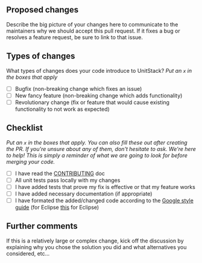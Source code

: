 ## Proposed changes

Describe the big picture of your changes here to communicate to the maintainers why we should accept this pull request. If it fixes a bug or resolves a feature request, be sure to link to that issue.

## Types of changes

What types of changes does your code introduce to UnitStack?
_Put an `x` in the boxes that apply_

- [ ] Bugfix (non-breaking change which fixes an issue)
- [ ] New fancy feature (non-breaking change which adds functionality)
- [ ] Revolutionary change (fix or feature that would cause existing functionality to not work as expected)

## Checklist

_Put an `x` in the boxes that apply. You can also fill these out after creating the PR. If you're unsure about any of them, don't hesitate to ask. We're here to help! This is simply a reminder of what we are going to look for before merging your code._

- [ ] I have read the [CONTRIBUTING](/CONTRIBUTING.md) doc
- [ ] All unit tests pass locally with my changes
- [ ] I have added tests that prove my fix is effective or that my feature works
- [ ] I have added necessary documentation (if appropriate)
- [ ] I have formated the added/changed code according to the  [Google style guide](https://google.github.io/styleguide/javaguide.html) (for Eclipse [this](https://github.com/google/styleguide/blob/gh-pages/eclipse-java-google-style.xml) for Eclipse)

## Further comments

If this is a relatively large or complex change, kick off the discussion by explaining why you chose the solution you did and what alternatives you considered, etc...
